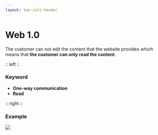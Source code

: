 ```yaml
---
layout: two-cols-header
---
```


# Web 1.0

The customer can not edit the content that the website provides which means that **the customer can only read the content**.

:: left ::

### Keyword

- **One-way communication**
- **Read**

:: right ::

### Example

![](/assets/wiki.png)

